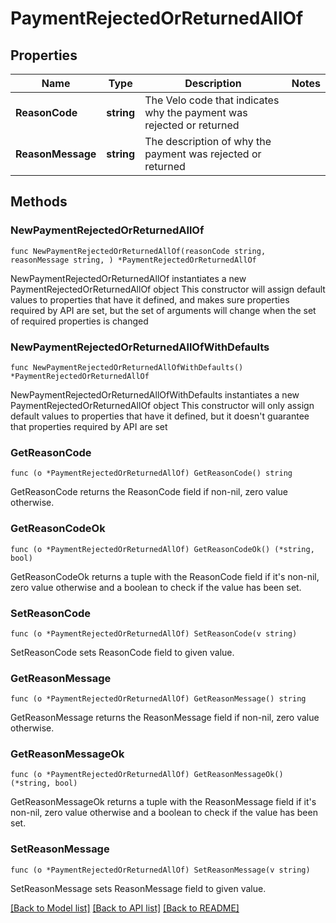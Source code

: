 # PaymentRejectedOrReturnedAllOf

## Properties

Name | Type | Description | Notes
------------ | ------------- | ------------- | -------------
**ReasonCode** | **string** | The Velo code that indicates why the payment was rejected or returned | 
**ReasonMessage** | **string** | The description of why the payment was rejected or returned | 

## Methods

### NewPaymentRejectedOrReturnedAllOf

`func NewPaymentRejectedOrReturnedAllOf(reasonCode string, reasonMessage string, ) *PaymentRejectedOrReturnedAllOf`

NewPaymentRejectedOrReturnedAllOf instantiates a new PaymentRejectedOrReturnedAllOf object
This constructor will assign default values to properties that have it defined,
and makes sure properties required by API are set, but the set of arguments
will change when the set of required properties is changed

### NewPaymentRejectedOrReturnedAllOfWithDefaults

`func NewPaymentRejectedOrReturnedAllOfWithDefaults() *PaymentRejectedOrReturnedAllOf`

NewPaymentRejectedOrReturnedAllOfWithDefaults instantiates a new PaymentRejectedOrReturnedAllOf object
This constructor will only assign default values to properties that have it defined,
but it doesn't guarantee that properties required by API are set

### GetReasonCode

`func (o *PaymentRejectedOrReturnedAllOf) GetReasonCode() string`

GetReasonCode returns the ReasonCode field if non-nil, zero value otherwise.

### GetReasonCodeOk

`func (o *PaymentRejectedOrReturnedAllOf) GetReasonCodeOk() (*string, bool)`

GetReasonCodeOk returns a tuple with the ReasonCode field if it's non-nil, zero value otherwise
and a boolean to check if the value has been set.

### SetReasonCode

`func (o *PaymentRejectedOrReturnedAllOf) SetReasonCode(v string)`

SetReasonCode sets ReasonCode field to given value.


### GetReasonMessage

`func (o *PaymentRejectedOrReturnedAllOf) GetReasonMessage() string`

GetReasonMessage returns the ReasonMessage field if non-nil, zero value otherwise.

### GetReasonMessageOk

`func (o *PaymentRejectedOrReturnedAllOf) GetReasonMessageOk() (*string, bool)`

GetReasonMessageOk returns a tuple with the ReasonMessage field if it's non-nil, zero value otherwise
and a boolean to check if the value has been set.

### SetReasonMessage

`func (o *PaymentRejectedOrReturnedAllOf) SetReasonMessage(v string)`

SetReasonMessage sets ReasonMessage field to given value.



[[Back to Model list]](../README.md#documentation-for-models) [[Back to API list]](../README.md#documentation-for-api-endpoints) [[Back to README]](../README.md)


